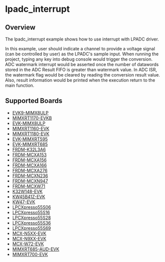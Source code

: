 # lpadc_interrupt

## Overview

The lpadc_interrupt example shows how to use interrupt with LPADC driver.

In this example, user should indicate a channel to provide a voltage signal (can be controlled by user) as the LPADC's
sample input. When running the project, typing any key into debug console would trigger the conversion. ADC watermark 
interrupt would be asserted once the number of datawords stored in the ADC Result FIFO is greater than watermark value.
In ADC ISR, the watermark flag would be cleared by reading the conversion result value. Also, result information would
be printed when the execution return to the main function.

## Supported Boards
- [EVK9-MIMX8ULP](../../../_boards/evk9mimx8ulp/driver_examples/lpadc/interrupt/example_board_readme.md)
- [MIMXRT1170-EVKB](../../../_boards/evkbmimxrt1170/driver_examples/lpadc/interrupt/example_board_readme.md)
- [EVK-MIMX8ULP](../../../_boards/evkmimx8ulp/driver_examples/lpadc/interrupt/example_board_readme.md)
- [MIMXRT1160-EVK](../../../_boards/evkmimxrt1160/driver_examples/lpadc/interrupt/example_board_readme.md)
- [MIMXRT1180-EVK](../../../_boards/evkmimxrt1180/driver_examples/lpadc/interrupt/example_board_readme.md)
- [EVK-MIMXRT595](../../../_boards/evkmimxrt595/driver_examples/lpadc/interrupt/example_board_readme.md)
- [EVK-MIMXRT685](../../../_boards/evkmimxrt685/driver_examples/lpadc/interrupt/example_board_readme.md)
- [FRDM-K32L3A6](../../../_boards/frdmk32l3a6/driver_examples/lpadc/interrupt/example_board_readme.md)
- [FRDM-MCXA153](../../../_boards/frdmmcxa153/driver_examples/lpadc/interrupt/example_board_readme.md)
- [FRDM-MCXA156](../../../_boards/frdmmcxa156/driver_examples/lpadc/interrupt/example_board_readme.md)
- [FRDM-MCXA166](../../../_boards/frdmmcxa166/driver_examples/lpadc/interrupt/example_board_readme.md)
- [FRDM-MCXA276](../../../_boards/frdmmcxa276/driver_examples/lpadc/interrupt/example_board_readme.md)
- [FRDM-MCXN236](../../../_boards/frdmmcxn236/driver_examples/lpadc/interrupt/example_board_readme.md)
- [FRDM-MCXN947](../../../_boards/frdmmcxn947/driver_examples/lpadc/interrupt/example_board_readme.md)
- [FRDM-MCXW71](../../../_boards/frdmmcxw71/driver_examples/lpadc/interrupt/example_board_readme.md)
- [K32W148-EVK](../../../_boards/k32w148evk/driver_examples/lpadc/interrupt/example_board_readme.md)
- [KW45B41Z-EVK](../../../_boards/kw45b41zevk/driver_examples/lpadc/interrupt/example_board_readme.md)
- [KW47-EVK](../../../_boards/kw47evk/driver_examples/lpadc/interrupt/example_board_readme.md)
- [LPCXpresso55S06](../../../_boards/lpcxpresso55s06/driver_examples/lpadc/interrupt/example_board_readme.md)
- [LPCXpresso55S16](../../../_boards/lpcxpresso55s16/driver_examples/lpadc/interrupt/example_board_readme.md)
- [LPCXpresso55S28](../../../_boards/lpcxpresso55s28/driver_examples/lpadc/interrupt/example_board_readme.md)
- [LPCXpresso55S36](../../../_boards/lpcxpresso55s36/driver_examples/lpadc/interrupt/example_board_readme.md)
- [LPCXpresso55S69](../../../_boards/lpcxpresso55s69/driver_examples/lpadc/interrupt/example_board_readme.md)
- [MCX-N5XX-EVK](../../../_boards/mcxn5xxevk/driver_examples/lpadc/interrupt/example_board_readme.md)
- [MCX-N9XX-EVK](../../../_boards/mcxn9xxevk/driver_examples/lpadc/interrupt/example_board_readme.md)
- [MCX-W72-EVK](../../../_boards/mcxw72evk/driver_examples/lpadc/interrupt/example_board_readme.md)
- [MIMXRT685-AUD-EVK](../../../_boards/mimxrt685audevk/driver_examples/lpadc/interrupt/example_board_readme.md)
- [MIMXRT700-EVK](../../../_boards/mimxrt700evk/driver_examples/lpadc/interrupt/example_board_readme.md)
